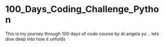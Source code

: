 # 100_Days_Coding_Challenge_Python
This is my journey through 100 days of code course by dr.angela yu .. lets dive deep into how it unfolds
